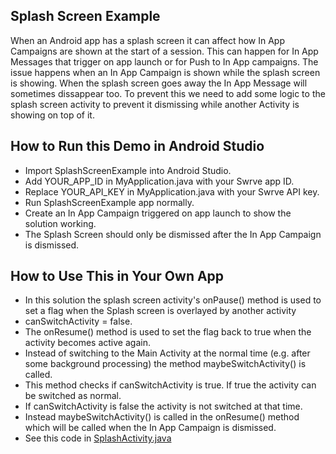 Splash Screen Example
-------------------------
When an Android app has a splash screen it can affect how In App Campaigns are shown at the start of a session. This can happen for In App Messages that trigger on app launch or for Push to In App campaigns. 
The issue happens when an In App Campaign is shown while the splash screen is showing. When the splash screen goes away the In App Message will sometimes dissappear too. To prevent this we need to add some logic to the splash screen activity to prevent it dismissing while another Activity is showing on top of it. 

How to Run this Demo in Android Studio
--------------------------------------
- Import SplashScreenExample into Android Studio.
- Add YOUR_APP_ID in MyApplication.java with your Swrve app ID.
- Replace YOUR_API_KEY in MyApplication.java with your Swrve API key.
- Run SplashScreenExample app normally.
- Create an In App Campaign triggered on app launch to show the solution working. 
- The Splash Screen should only be dismissed after the In App Campaign is dismissed.

How to Use This in Your Own App
-------------------------------
- In this solution the splash screen activity's onPause() method is used to set a flag when the Splash screen is overlayed by another activity
- canSwitchActivity = false. 
- The onResume() method is used to set the flag back to true when the activity becomes active again. 
- Instead of switching to the Main Activity at the normal time (e.g. after some background processing) the method maybeSwitchActivity() is called. 
- This method checks if canSwitchActivity is true. If true the activity can be switched as normal. 
- If canSwitchActivity is false the activity is not switched at that time.
- Instead maybeSwitchActivity() is called in the onResume() method which will be called when the In App Campaign is dismissed. 
- See this code in [SplashActivity.java](app/src/main/java/com/dbreen/splashscreenexample/SplashActivity.java)